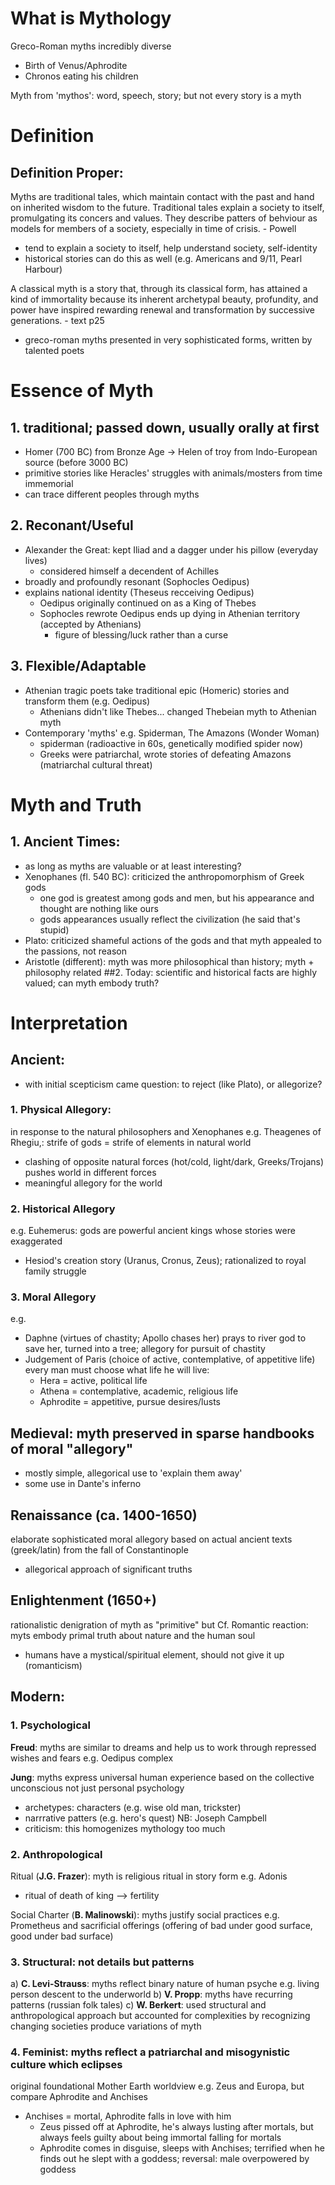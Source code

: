 # What is Mythology

Greco-Roman myths incredibly diverse
- Birth of Venus/Aphrodite
- Chronos eating his children

Myth from 'mythos': word, speech, story; but not every story is a myth

# Definition

## Definition Proper:
Myths are traditional tales, which maintain contact with the past and hand on inherited
wisdom to the future. Traditional tales explain a society to itself, promulgating its concers
and values. They describe patters of behviour as models for members of a society, especially
in time of crisis. - Powell
- tend to explain a society to itself, help understand society, self-identity
- historical stories can do this as well (e.g. Americans and 9/11, Pearl Harbour)

A classical myth is a story that, through its classical form, has attained a kind of immortality
because its inherent archetypal beauty, profundity, and power have inspired rewarding renewal and
transformation by successive generations. - text p25
- greco-roman myths presented in very sophisticated forms, written by talented poets


# Essence of Myth
## 1. traditional; passed down, usually orally at first
  - Homer (700 BC) from Bronze Age -> Helen of troy from Indo-European source (before 3000 BC)
  - primitive stories like Heracles' struggles with animals/mosters from time immemorial
  - can trace different peoples through myths

## 2. Reconant/Useful
  - Alexander the Great: kept Iliad and a dagger under his pillow (everyday lives)
    - considered himself a decendent of Achilles
  - broadly and profoundly resonant (Sophocles Oedipus)
  - explains national identity (Theseus recceiving Oedipus)
    - Oedipus originally continued on as a King of Thebes
    - Sophocles rewrote Oedipus ends up dying in Athenian territory (accepted by Athenians)
      - figure of blessing/luck rather than a curse

## 3. Flexible/Adaptable
  - Athenian tragic poets take traditional epic (Homeric) stories and transform them (e.g. Oedipus)
    - Athenians didn't like Thebes... changed Thebeian myth to Athenian myth
  - Contemporary 'myths' e.g. Spiderman, The Amazons (Wonder Woman)
    - spiderman (radioactive in 60s, genetically modified spider now)
    - Greeks were patriarchal, wrote stories of defeating Amazons (matriarchal cultural threat)

# Myth and Truth
## 1. Ancient Times:
- as long as myths are valuable or at least interesting?
- Xenophanes (fl. 540 BC): criticized the anthropomorphism of Greek gods
  - one god is greatest among gods and men, but his appearance and thought are nothing like ours
  - gods appearances usually reflect the civilization (he said that's stupid)
- Plato: criticized shameful actions of the gods and that myth appealed to the passions, not reason
- Aristotle (different): myth was more philosophical than history; myth + philosophy related
##2. Today: scientific and historical facts are highly valued; can myth embody truth?




# Interpretation

## Ancient:
- with initial scepticism came question: to reject (like Plato), or allegorize?

### 1. Physical Allegory:
in response to the natural philosophers and Xenophanes
e.g. Theagenes of Rhegiu,: strife of gods = strife of elements in natural world
- clashing of opposite natural forces (hot/cold, light/dark, Greeks/Trojans) pushes world
  in different forces
- meaningful allegory for the world

### 2. Historical Allegory
e.g. Euhemerus: gods are powerful ancient kings whose stories were exaggerated
- Hesiod's creation story (Uranus, Cronus, Zeus); rationalized to royal family struggle

### 3. Moral Allegory
e.g.
- Daphne (virtues of chastity; Apollo chases her) prays to river god to save her, 
  turned into a tree; allegory for pursuit of chastity
- Judgement of Paris (choice of active, contemplative, of appetitive life) every man 
  must choose what life he will live:
  - Hera = active, political life
  - Athena = contemplative, academic, religious life
  - Aphrodite = appetitive, pursue desires/lusts

## Medieval: myth preserved in sparse handbooks of moral "allegory"
- mostly simple, allegorical use to 'explain them away'
- some use in Dante's inferno

## Renaissance (ca. 1400-1650)
elaborate sophisticated moral allegory based on actual ancient texts (greek/latin) from
the fall of Constantinople
- allegorical approach of significant truths

## Enlightenment (1650+)
rationalistic denigration of myth as "primitive"
but Cf. Romantic reaction: myts embody primal truth about nature and the human soul
- humans have a mystical/spiritual element, should not give it up (romanticism)



## Modern:
### 1. Psychological
**Freud**: myths are similar to dreams and help us to work through repressed wishes and 
fears e.g. Oedipus complex

**Jung**: myths express universal human experience based on the collective unconscious
not just personal psychology
- archetypes: characters (e.g. wise old man, trickster)
- narrrative patters (e.g. hero's quest) NB: Joseph Campbell
- criticism: this homogenizes mythology too much

### 2. Anthropological
Ritual (**J.G. Frazer**): myth is religious ritual in story form e.g. Adonis
- ritual of death of king --> fertility

Social Charter (**B. Malinowski**): myths justify social practices e.g. Prometheus
and sacrificial offerings (offering of bad under good surface, good under bad surface)

### 3. Structural: not details but patterns
a) **C. Levi-Strauss**: myths reflect binary nature of human psyche e.g. living person 
   descent to the underworld
b) **V. Propp**: myths have recurring patterns (russian folk tales)
c) **W. Berkert**: used structural and anthropological approach but accounted for 
   complexities by recognizing changing societies produce variations of myth

### 4. Feminist: myths reflect a patriarchal and misogynistic culture which eclipses 
original foundational Mother Earth worldview
e.g. Zeus and Europa, but compare Aphrodite and Anchises
- Anchises = mortal, Aphrodite falls in love with him
  - Zeus pissed off at Aphrodite, he's always lusting after mortals, but always feels 
    guilty about being immortal falling for mortals
  - Aphrodite comes in disguise, sleeps with Anchises; terrified when he finds out he
    slept with a goddess; reversal: male overpowered by goddess
